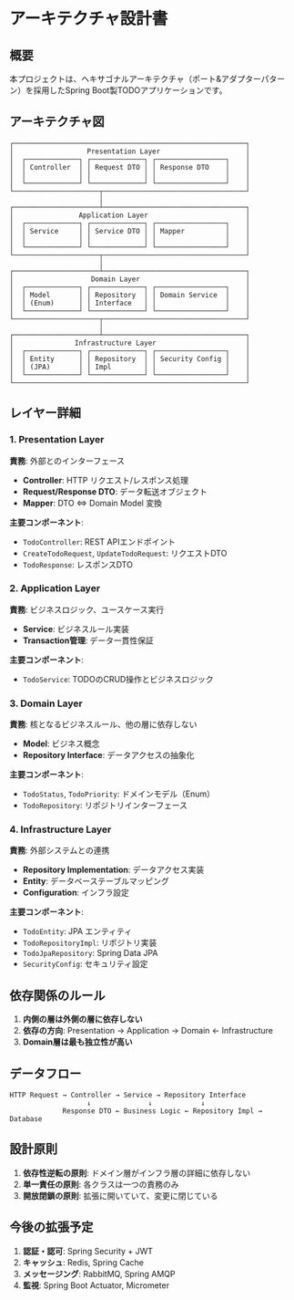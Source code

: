 # アーキテクチャ設計書

## 概要
本プロジェクトは、ヘキサゴナルアーキテクチャ（ポート&アダプターパターン）を採用したSpring Boot製TODOアプリケーションです。

## アーキテクチャ図
```
┌─────────────────────────────────────────────────────────┐
│                  Presentation Layer                     │
│  ┌─────────────┐ ┌─────────────┐ ┌─────────────────┐    │
│  │ Controller  │ │ Request DTO │ │ Response DTO    │    │
│  │             │ │             │ │                 │    │
│  └─────────────┘ └─────────────┘ └─────────────────┘    │
└─────────────────────┬───────────────────────────────────┘
                      │
┌─────────────────────┴───────────────────────────────────┐
│                Application Layer                        │
│  ┌─────────────┐ ┌─────────────┐ ┌─────────────────┐    │
│  │ Service     │ │ Service DTO │ │ Mapper          │    │
│  │             │ │             │ │                 │    │
│  └─────────────┘ └─────────────┘ └─────────────────┘    │
└─────────────────────┬───────────────────────────────────┘
                      │
┌─────────────────────┴───────────────────────────────────┐
│                   Domain Layer                          │
│  ┌─────────────┐ ┌─────────────┐ ┌─────────────────┐    │
│  │ Model       │ │ Repository  │ │ Domain Service  │    │
│  │ (Enum)      │ │ Interface   │ │                 │    │
│  └─────────────┘ └─────────────┘ └─────────────────┘    │
└─────────────────────┬───────────────────────────────────┘
                      │
┌─────────────────────┴───────────────────────────────────┐
│               Infrastructure Layer                      │
│  ┌─────────────┐ ┌─────────────┐ ┌─────────────────┐    │
│  │ Entity      │ │ Repository  │ │ Security Config │    │
│  │ (JPA)       │ │ Impl        │ │                 │    │
│  └─────────────┘ └─────────────┘ └─────────────────┘    │
└─────────────────────────────────────────────────────────┘
```

## レイヤー詳細

### 1. Presentation Layer
**責務**: 外部とのインターフェース
- **Controller**: HTTP リクエスト/レスポンス処理
- **Request/Response DTO**: データ転送オブジェクト
- **Mapper**: DTO ⇔ Domain Model 変換

**主要コンポーネント**:
- `TodoController`: REST APIエンドポイント
- `CreateTodoRequest`, `UpdateTodoRequest`: リクエストDTO
- `TodoResponse`: レスポンスDTO

### 2. Application Layer
**責務**: ビジネスロジック、ユースケース実行
- **Service**: ビジネスルール実装
- **Transaction管理**: データ一貫性保証

**主要コンポーネント**:
- `TodoService`: TODOのCRUD操作とビジネスロジック

### 3. Domain Layer
**責務**: 核となるビジネスルール、他の層に依存しない
- **Model**: ビジネス概念
- **Repository Interface**: データアクセスの抽象化

**主要コンポーネント**:
- `TodoStatus`, `TodoPriority`: ドメインモデル（Enum）
- `TodoRepository`: リポジトリインターフェース

### 4. Infrastructure Layer
**責務**: 外部システムとの連携
- **Repository Implementation**: データアクセス実装
- **Entity**: データベーステーブルマッピング
- **Configuration**: インフラ設定

**主要コンポーネント**:
- `TodoEntity`: JPA エンティティ
- `TodoRepositoryImpl`: リポジトリ実装
- `TodoJpaRepository`: Spring Data JPA
- `SecurityConfig`: セキュリティ設定

## 依存関係のルール
1. **内側の層は外側の層に依存しない**
2. **依存の方向**: Presentation → Application → Domain ← Infrastructure
3. **Domain層は最も独立性が高い**

## データフロー
```
HTTP Request → Controller → Service → Repository Interface
                   ↓              ↓            ↓
             Response DTO ← Business Logic ← Repository Impl → Database
```

## 設計原則
1. **依存性逆転の原則**: ドメイン層がインフラ層の詳細に依存しない
2. **単一責任の原則**: 各クラスは一つの責務のみ
3. **開放閉鎖の原則**: 拡張に開いていて、変更に閉じている

## 今後の拡張予定
1. **認証・認可**: Spring Security + JWT
2. **キャッシュ**: Redis, Spring Cache
3. **メッセージング**: RabbitMQ, Spring AMQP
4. **監視**: Spring Boot Actuator, Micrometer
